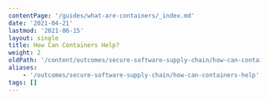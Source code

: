 ```yaml
---
contentPage: '/guides/what-are-containers/_index.md'
date: '2021-04-21'
lastmod: '2021-06-15'
layout: single
title: How Can Containers Help?
weight: 2
oldPath: '/content/outcomes/secure-software-supply-chain/how-can-containers-help.md'
aliases:
    - '/outcomes/secure-software-supply-chain/how-can-containers-help'
tags: []
---
```

